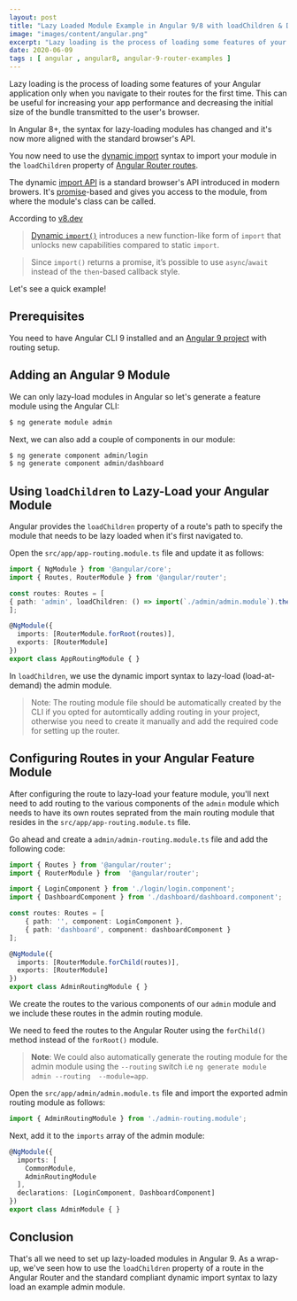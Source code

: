 ```yaml
---
layout: post
title: "Lazy Loaded Module Example in Angular 9/8 with loadChildren & Dynamic Imports"
image: "images/content/angular.png"
excerpt: "Lazy loading is the process of loading some features of your Angular application only when you navigate to their routes for the first time. This can be useful for increasing your app performance and decreasing the initial size of the bundle transmitted to the user's browser"
date: 2020-06-09 
tags : [ angular , angular8, angular-9-router-examples ] 
---
```


Lazy loading is the process of loading some features of your Angular application only when you navigate to their routes for the first time. This can be useful for increasing your app performance and decreasing the initial size of the bundle transmitted to the user's browser. 

In Angular 8+, the syntax for lazy-loading modules has changed and it's now more aligned with the standard browser's API. 

You now need to use the [dynamic import](https://javascript.info/modules-dynamic-imports) syntax to import your module in the `loadChildren` property of [Angular Router routes](https://www.techiediaries.com/angular-routing-tutorial/). 

The dynamic [import API](https://www.techiediaries.com/es-modules-import-export-default/) is a standard browser's API introduced in modern browers. It's [promise](https://www.techiediaries.com/javascript-promises-tutorial-example/)-based and gives you access to the module, from where the module's class can be called.

According to [v8.dev](https://v8.dev/features/dynamic-import)

>[Dynamic  `import()`](https://github.com/tc39/proposal-dynamic-import) introduces a new function-like form of `import` that unlocks new capabilities compared to static `import`.

> Since `import()` returns a promise, it’s possible to use `async`/`await` instead of the `then`-based callback style.

Let's see a quick example!

## Prerequisites

You need to have Angular CLI 9 installed and an [Angular 9 project](https://www.techiediaries.com/angular/angular-9-8-tutorial-by-example-rest-crud-apis-http-get-requests-with-httpclient/) with routing setup.
 

## Adding an Angular 9 Module

We can only lazy-load modules in Angular so let's generate a feature module using the Angular CLI:

```bash
$ ng generate module admin
```

Next, we can also add a couple of components in our module:

```bash
$ ng generate component admin/login
$ ng generate component admin/dashboard
```

## Using `loadChildren` to Lazy-Load your Angular Module

Angular provides the `loadChildren` property of a route's path to specify the module that needs to be lazy loaded when it's first navigated to.

Open the `src/app/app-routing.module.ts` file  and update it as follows:

```ts
import { NgModule } from '@angular/core';
import { Routes, RouterModule } from '@angular/router';

const routes: Routes = [
{ path: 'admin', loadChildren: () => import(`./admin/admin.module`).then(m => m.AdminModule) },
];

@NgModule({
  imports: [RouterModule.forRoot(routes)],
  exports: [RouterModule]
})
export class AppRoutingModule { }
```

In `loadChildren`, we use the dynamic import syntax to lazy-load (load-at-demand) the admin module.

> Note: The routing module file should be automatically created by the CLI if you opted for automtically adding routing in your project, otherwise you need to create it manually and add the required code for setting up the router.

## Configuring Routes in your Angular Feature Module

After configuring the route to lazy-load your feature module, you'll next need to add routing to the various components of the `admin` module which needs to have its own  routes seprated from the main routing module that resides in the `src/app/app-routing.module.ts` file. 

Go ahead and create a `admin/admin-routing.module.ts` file and add the following code:

```ts
import { Routes } from '@angular/router';
import { RouterModule } from  '@angular/router';

import { LoginComponent } from './login/login.component';
import { DashboardComponent } from './dashboard/dashboard.component';

const routes: Routes = [
    { path: '', component: LoginComponent },
    { path: 'dashboard', component: dashboardComponent }
];

@NgModule({
  imports: [RouterModule.forChild(routes)],
  exports: [RouterModule]
})
export class AdminRoutingModule { }
```

We create the routes to the various components of our `admin` module and we include these routes in the admin routing module.

We need to feed the routes to the Angular Router using the `forChild()` method instead of the `forRoot()` module.

> **Note**: We could also automatically generate the routing module for the admin module using the `--routing` switch i.e `ng generate module admin --routing  --module=app`.

Open the `src/app/admin/admin.module.ts` file and import the exported admin routing module as follows:

```ts
import { AdminRoutingModule } from './admin-routing.module';
```

Next, add it to the `imports` array of the admin module:

```ts
@NgModule({
  imports: [
    CommonModule,
    AdminRoutingModule
  ],
  declarations: [LoginComponent, DashboardComponent]
})
export class AdminModule { }
```


## Conclusion

That's all we need to set up lazy-loaded modules in Angular 9. As a wrap-up, we've seen how to use the `loadChildren` property of a route in the Angular Router and the standard compliant dynamic import syntax to lazy load an example admin module.


